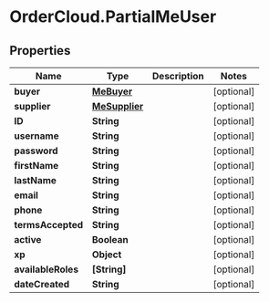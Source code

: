 # OrderCloud.PartialMeUser

## Properties
Name | Type | Description | Notes
------------ | ------------- | ------------- | -------------
**buyer** | [**MeBuyer**](MeBuyer.md) |  | [optional] 
**supplier** | [**MeSupplier**](MeSupplier.md) |  | [optional] 
**ID** | **String** |  | [optional] 
**username** | **String** |  | [optional] 
**password** | **String** |  | [optional] 
**firstName** | **String** |  | [optional] 
**lastName** | **String** |  | [optional] 
**email** | **String** |  | [optional] 
**phone** | **String** |  | [optional] 
**termsAccepted** | **String** |  | [optional] 
**active** | **Boolean** |  | [optional] 
**xp** | **Object** |  | [optional] 
**availableRoles** | **[String]** |  | [optional] 
**dateCreated** | **String** |  | [optional] 


